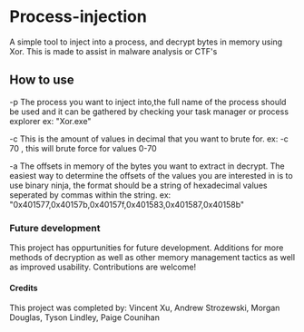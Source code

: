 # Process-injection
A simple tool to inject into a process, and decrypt bytes in memory using Xor. This is made to assist in malware analysis or CTF's
## How to use
-p The process you want to inject into,the full name of the process should be used and it can be gathered by checking your task manager or process explorer ex: "Xor.exe"

-c This is the amount of values in decimal that you want to brute for. ex: -c 70 , this will brute force for values 0-70

-a The offsets in memory of the bytes you want to extract in decrypt. The easiest way to determine the offsets of the values you are interested in is to use binary ninja, the format should be a string of hexadecimal values seperated by commas within the string. ex: "0x401577,0x40157b,0x40157f,0x401583,0x401587,0x40158b"

### Future development
This project has oppurtunities for future development. Additions for more methods of decryption as well as other memory management tactics as well as improved usability. Contributions are welcome!
#### Credits
This project was completed by: Vincent Xu, Andrew Strozewski, Morgan Douglas, Tyson Lindley, Paige Counihan





